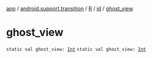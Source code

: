 [app](../../../index.md) / [android.support.transition](../../index.md) / [R](../index.md) / [id](index.md) / [ghost_view](./ghost_view.md)

# ghost_view

`static val ghost_view: `[`Int`](https://kotlinlang.org/api/latest/jvm/stdlib/kotlin/-int/index.html)
`static val ghost_view: `[`Int`](https://kotlinlang.org/api/latest/jvm/stdlib/kotlin/-int/index.html)